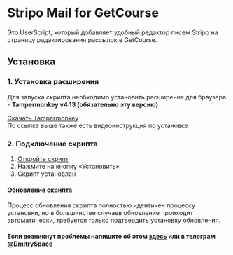 # Stripo Mail for GetCourse
Это UserScript, который добавляет удобный редактор писем Stripo на страницу радактирования рассылок в GetCourse.

## Установка

### 1. Установка расширения
Для запуска скрипта необходимо установить расширение для браузера - **Tampermonkey v4.13 (обязательно эту версию)**

[Скачать Tampermonkey](https://tampermonkey.net/)\
По ссылке выше также есть видеоинструкция по установке

### 2. Подключение скрипта

1. [Откройте скрипт](https://github.com/DmitrySpace/Stripo-Mail-for-GetCourse/raw/master/Stripo-Mail-for-GetCourse.user.js)
2. Нажмите на кнопку «Установить»
3. Скрипт установлен

#### Обновление скрипта
Процесс обновления скрипта полностью идентичен процессу установки, но в большинстве случаев обновление проиходит автоматически, требуется только подтвердить установку обновления.

#### Если возникнут проблемы напишите об этом [здесь](https://github.com/DmitrySpace/GetCourseAdvanced/issues) или в телеграм [@DmitrySpace](https://tlgg.ru/DmitrySpace)
